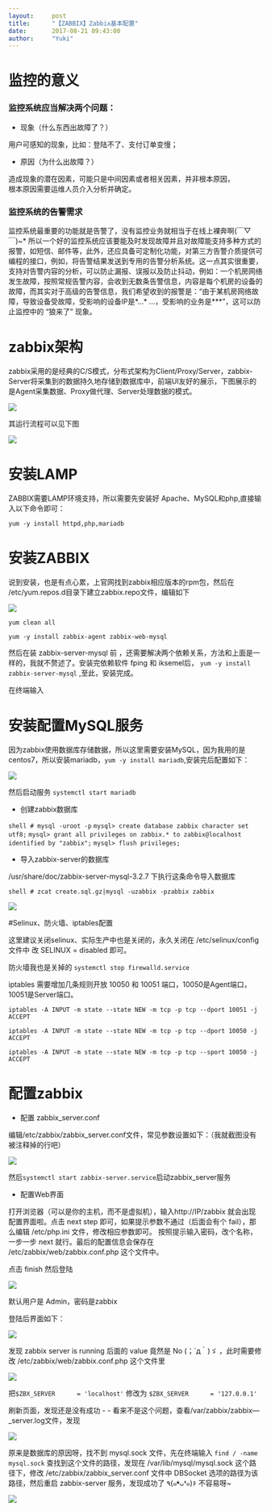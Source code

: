 ```yaml
---
layout:     post
title:      "【ZABBIX】Zabbix基本配置"
date:       2017-08-21 09:43:00
author:     "Yuki"
---
```


# 监控的意义

### 监控系统应当解决两个问题：

* 现象（什么东西出故障了？）
	
 用户可感知的现象，比如：登陆不了、支付订单变慢；

* 原因（为什么出故障？）

造成现象的潜在因素，可能只是中间因素或者相关因素，并非根本原因，	
根本原因需要运维人员介入分析并确定。

### 监控系统的告警需求

监控系统最重要的功能就是告警了，没有监控业务就相当于在线上裸奔啊(￣▽￣)~* 所以一个好的监控系统应该要能及时发现故障并且对故障能支持多种方式的报警，如短信、邮件等，此外，还应具备可定制化功能，对第三方告警介质提供可编程的接口，例如，将告警结果发送到专用的告警分析系统。这一点其实很重要，支持对告警内容的分析，可以防止漏报、误报以及防止抖动，例如：一个机房网络发生故障，按照常规告警内容，会收到无数条告警信息，内容是每个机房的设备的故障，而其实对于高级的告警信息，我们希望收到的报警是：“由于某机房网络故障，导致设备受故障，受影响的设备IP是*.*.*.* ...，受影响的业务是***”，这可以防止监控中的 “狼来了” 现象。

# zabbix架构

zabbix采用的是经典的C/S模式，分布式架构为Client/Proxy/Server，zabbix-Server将采集到的数据持久地存储到数据库中，前端UI友好的展示，下图展示的是Agent采集数据、Proxy做代理、Server处理数据的模式。

<img src="../../../../../img/blogs/zabbix/01.png">

其运行流程可以见下图

<img src="../../../../../img/blogs/zabbix/02.png">

# 安装LAMP

ZABBIX需要LAMP环境支持，所以需要先安装好 Apache、MySQL和php,直接输入以下命令即可：

`yum -y install httpd,php,mariadb`

# 安装ZABBIX

说到安装，也是有点心累，上官网找到zabbix相应版本的rpm包，然后在 /etc/yum.repos.d目录下建立zabbix.repo文件，编辑如下

<img src="../../../../../img/blogs/zabbix/03.png">

	yum clean all

	yum -y install zabbix-agent zabbix-web-mysql 

然后在装 zabbix-server-mysql 前  ，还需要解决两个依赖关系，方法和上面是一样的，我就不赘述了。安装完依赖软件 fping 和 iksemel后， `yum -y install zabbix-server-mysql` ,至此，安装完成。

在终端输入

# 安装配置MySQL服务

因为zabbix使用数据库存储数据，所以这里需要安装MySQL，因为我用的是centos7，所以安装mariadb，`yum -y install mariadb`,安装完后配置如下：

<img src="../../../../../img/blogs/zabbix/03.png">

然后启动服务 `systemctl start mariadb`

* 创建zabbix数据库

`shell # mysql -uroot -p`
`mysql> create database zabbix character set utf8;`
`mysql> grant all privileges on zabbix.* to zabbix@localhost identified by "zabbix";`
`mysql> flush privileges;`

* 导入zabbix-server的数据库

/usr/share/doc/zabbix-server-mysql-3.2.7 下执行这条命令导入数据库 

`shell # zcat create.sql.gz|mysql -uzabbix -pzabbix zabbix`

<img src="../../../../../img/blogs/zabbix/05.png">

#Selinux、防火墙、iptables配置

这里建议关闭selinux、实际生产中也是关闭的，永久关闭在 /etc/selinux/config 文件中 改 SELINUX = disabled 即可。

防火墙我也是关掉的 `systemctl stop firewalld.service`

iptables 需要增加几条规则开放 10050 和 10051 端口，10050是Agent端口，10051是Server端口。

`iptables -A INPUT -m state --state NEW -m tcp -p tcp --dport 10051 -j ACCEPT`

`iptables -A INPUT -m state --state NEW -m tcp -p tcp --dport 10050 -j ACCEPT`

`iptables -A INPUT -m state --state NEW -m tcp -p tcp --sport 10050 -j ACCEPT`

# 配置zabbix

* 配置 zabbix_server.conf

编辑/etc/zabbix/zabbix_server.conf文件，常见参数设置如下：（我就截图没有被注释掉的行吧） 

<img src="../../../../../img/blogs/zabbix/06.png">

然后`systemctl start zabbix-server.service`启动zabbix_server服务

* 配置Web界面

打开浏览器（可以是你的主机，而不是虚拟机），输入http://IP/zabbix 就会出现配置界面啦。点击 next step 即可，如果提示参数不通过（后面会有个 fail），那么编辑 /etc/php.ini 文件，修改相应参数即可。  按照提示输入密码，改个名称，一步一步 next 就行。最后的配置信息会保存在 /etc/zabbix/web/zabbix.conf.php 这个文件中。

点击 finish 然后登陆

<img src="../../../../../img/blogs/zabbix/07.png">

默认用户是 Admin，密码是zabbix

登陆后界面如下：

<img src="../../../../../img/blogs/zabbix/08.png">

发现 zabbix server is running 后面的 value 竟然是 No (；´д｀)ゞ  ，此时需要修改 /etc/zabbix/web/zabbix.conf.php 这个文件里 

<img src="../../../../../img/blogs/zabbix/09.png">

把`$ZBX_SERVER      = 'localhost'` 修改为 `$ZBX_SERVER      = '127.0.0.1'`

刷新页面，发现还是没有成功 - - 看来不是这个问题，查看/var/zabbix/zabbix—_server.log文件，发现

<img src="../../../../../img/blogs/zabbix/10.png">

原来是数据库的原因呀，找不到 mysql.sock 文件，先在终端输入 `find / -name mysql.sock` 查找到这个文件的路径，发现在 /var/lib/mysql/mysql.sock 这个路径下，修改 /etc/zabbix/zabbix_server.conf 文件中 DBSocket 选项的路径为该路径，然后重启 zabbix-server 服务，发现成功了 ٩(๑❛ᴗ❛๑)۶ 不容易呀~

<img src="../../../../../img/blogs/zabbix/11.png">




